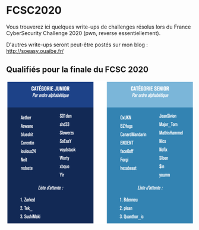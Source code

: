 # FCSC2020

Vous trouverez ici quelques write-ups de challenges résolus lors du France CyberSecurity Challenge 2020 (pwn, reverse essentiellement).

D'autres write-ups seront peut-être postés sur mon blog : http://soeasy.ouaibe.fr/

## Qualifiés pour la finale du FCSC 2020

![Quals](https://raw.githubusercontent.com/0xSoEasY/FCSC2020/master/Qualifie%CC%81s%20FCSC%202020.png)
